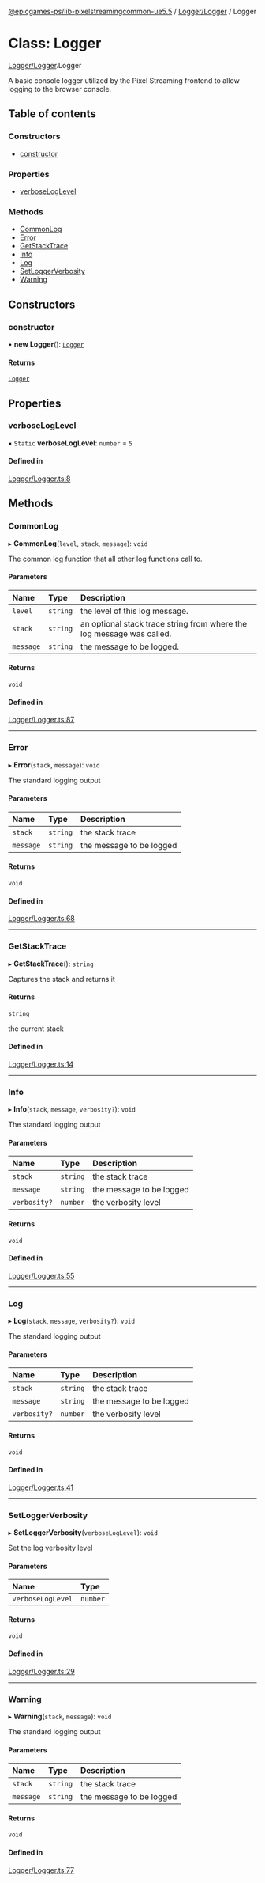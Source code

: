 [@epicgames-ps/lib-pixelstreamingcommon-ue5.5](../README.md) / [Logger/Logger](../modules/Logger_Logger.md) / Logger

# Class: Logger

[Logger/Logger](../modules/Logger_Logger.md).Logger

A basic console logger utilized by the Pixel Streaming frontend to allow
logging to the browser console.

## Table of contents

### Constructors

- [constructor](Logger_Logger.Logger.md#constructor)

### Properties

- [verboseLogLevel](Logger_Logger.Logger.md#verboseloglevel)

### Methods

- [CommonLog](Logger_Logger.Logger.md#commonlog)
- [Error](Logger_Logger.Logger.md#error)
- [GetStackTrace](Logger_Logger.Logger.md#getstacktrace)
- [Info](Logger_Logger.Logger.md#info)
- [Log](Logger_Logger.Logger.md#log)
- [SetLoggerVerbosity](Logger_Logger.Logger.md#setloggerverbosity)
- [Warning](Logger_Logger.Logger.md#warning)

## Constructors

### constructor

• **new Logger**(): [`Logger`](Logger_Logger.Logger.md)

#### Returns

[`Logger`](Logger_Logger.Logger.md)

## Properties

### verboseLogLevel

▪ `Static` **verboseLogLevel**: `number` = `5`

#### Defined in

[Logger/Logger.ts:8](https://github.com/mcottontensor/PixelStreamingInfrastructure/blob/a6184ae/Common/src/Logger/Logger.ts#L8)

## Methods

### CommonLog

▸ **CommonLog**(`level`, `stack`, `message`): `void`

The common log function that all other log functions call to.

#### Parameters

| Name | Type | Description |
| :------ | :------ | :------ |
| `level` | `string` | the level of this log message. |
| `stack` | `string` | an optional stack trace string from where the log message was called. |
| `message` | `string` | the message to be logged. |

#### Returns

`void`

#### Defined in

[Logger/Logger.ts:87](https://github.com/mcottontensor/PixelStreamingInfrastructure/blob/a6184ae/Common/src/Logger/Logger.ts#L87)

___

### Error

▸ **Error**(`stack`, `message`): `void`

The standard logging output

#### Parameters

| Name | Type | Description |
| :------ | :------ | :------ |
| `stack` | `string` | the stack trace |
| `message` | `string` | the message to be logged |

#### Returns

`void`

#### Defined in

[Logger/Logger.ts:68](https://github.com/mcottontensor/PixelStreamingInfrastructure/blob/a6184ae/Common/src/Logger/Logger.ts#L68)

___

### GetStackTrace

▸ **GetStackTrace**(): `string`

Captures the stack and returns it

#### Returns

`string`

the current stack

#### Defined in

[Logger/Logger.ts:14](https://github.com/mcottontensor/PixelStreamingInfrastructure/blob/a6184ae/Common/src/Logger/Logger.ts#L14)

___

### Info

▸ **Info**(`stack`, `message`, `verbosity?`): `void`

The standard logging output

#### Parameters

| Name | Type | Description |
| :------ | :------ | :------ |
| `stack` | `string` | the stack trace |
| `message` | `string` | the message to be logged |
| `verbosity?` | `number` | the verbosity level |

#### Returns

`void`

#### Defined in

[Logger/Logger.ts:55](https://github.com/mcottontensor/PixelStreamingInfrastructure/blob/a6184ae/Common/src/Logger/Logger.ts#L55)

___

### Log

▸ **Log**(`stack`, `message`, `verbosity?`): `void`

The standard logging output

#### Parameters

| Name | Type | Description |
| :------ | :------ | :------ |
| `stack` | `string` | the stack trace |
| `message` | `string` | the message to be logged |
| `verbosity?` | `number` | the verbosity level |

#### Returns

`void`

#### Defined in

[Logger/Logger.ts:41](https://github.com/mcottontensor/PixelStreamingInfrastructure/blob/a6184ae/Common/src/Logger/Logger.ts#L41)

___

### SetLoggerVerbosity

▸ **SetLoggerVerbosity**(`verboseLogLevel`): `void`

Set the log verbosity level

#### Parameters

| Name | Type |
| :------ | :------ |
| `verboseLogLevel` | `number` |

#### Returns

`void`

#### Defined in

[Logger/Logger.ts:29](https://github.com/mcottontensor/PixelStreamingInfrastructure/blob/a6184ae/Common/src/Logger/Logger.ts#L29)

___

### Warning

▸ **Warning**(`stack`, `message`): `void`

The standard logging output

#### Parameters

| Name | Type | Description |
| :------ | :------ | :------ |
| `stack` | `string` | the stack trace |
| `message` | `string` | the message to be logged |

#### Returns

`void`

#### Defined in

[Logger/Logger.ts:77](https://github.com/mcottontensor/PixelStreamingInfrastructure/blob/a6184ae/Common/src/Logger/Logger.ts#L77)
